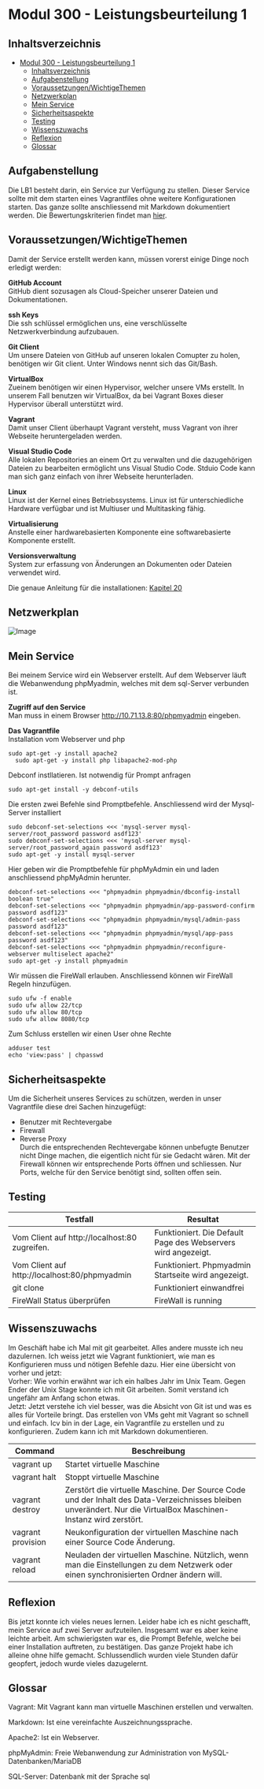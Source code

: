 # Modul 300 - Leistungsbeurteilung 1

## Inhaltsverzeichnis
- [Modul 300 - Leistungsbeurteilung 1](#modul-300---leistungsbeurteilung-1)
  - [Inhaltsverzeichnis](#inhaltsverzeichnis)
  - [Aufgabenstellung](#aufgabenstellung)
  - [Voraussetzungen/WichtigeThemen](#voraussetzungenwichtigethemen)
  - [Netzwerkplan](#netzwerkplan)
  - [Mein Service](#mein-service)
  - [Sicherheitsaspekte](#sicherheitsaspekte)
  - [Testing](#testing)
  - [Wissenszuwachs](#wissenszuwachs)
  - [Reflexion](#reflexion)
  - [Glossar](#glossar)

## Aufgabenstellung

Die LB1 besteht darin, ein Service zur Verfügung zu stellen. Dieser Service sollte mit dem starten eines Vagrantfiles ohne weitere Konfigurationen starten. Das ganze sollte anschliessend mit Markdown dokumentiert werden. Die Bewertungskriterien findet man [hier](https://bscw.tbz.ch/bscw/bscw.cgi/d29084554/M300_LB1_Bewertungsraster.pdf?op=get&open=1).

## Voraussetzungen/WichtigeThemen
Damit der Service erstellt werden kann, müssen vorerst einige Dinge noch erledigt werden:

**GitHub Account**<br />
GitHub dient sozusagen als Cloud-Speicher unserer Dateien und Dokumentationen.

**ssh Keys**<br />
Die ssh schlüssel ermöglichen uns, eine verschlüsselte Netzwerkverbindung aufzubauen.

**Git Client**<br />
Um unsere Dateien von GitHub auf unseren lokalen Comupter zu holen, benötigen wir Git client. Unter Windows nennt sich das Git/Bash.

**VirtualBox**<br />
Zueinem benötigen wir einen Hypervisor, welcher unsere VMs erstellt. In unserem Fall benutzen wir VirtualBox, da bei Vagrant Boxes dieser Hypervisor überall unterstützt wird.

**Vagrant**<br />
Damit unser Client überhaupt Vagrant versteht, muss Vagrant von ihrer Webseite heruntergeladen werden.

**Visual Studio Code**<br />
Alle lokalen Repositories an einem Ort zu verwalten und die dazugehörigen Dateien zu bearbeiten ermöglicht uns Visual Studio Code. Stduio Code kann man sich ganz einfach von ihrer Webseite herunterladen.

**Linux** <br />
Linux ist der Kernel eines Betriebssystems. Linux ist für unterschiedliche Hardware verfügbar und ist Multiuser und Multitasking fähig.

**Virtualisierung** <br />
 Anstelle einer hardwarebasierten Komponente eine softwarebasierte Komponente erstellt.

 **Versionsverwaltung** <br />
System zur erfassung von Änderungen an Dokumenten oder Dateien verwendet wird.

Die genaue Anleitung für die installationen:
[Kapitel 20](https://github.com/mc-b/M300/blob/master/10-Toolumgebung/README.md)

## Netzwerkplan

![Image](Netzwerkbild.png)        

<div id='id-section2'/>

## Mein Service

Bei meinem Service wird ein Webserver erstellt. Auf dem Webserver läuft die Webanwendung phpMyadmin, welches mit dem sql-Server verbunden ist.


**Zugriff auf den Service** </br>
Man muss in einem Browser http://10.71.13.8:80/phpmyadmin eingeben.

**Das Vagrantfile** </br>
Installation vom Webserver und php
~~~~ 
sudo apt-get -y install apache2
  sudo apt-get -y install php libapache2-mod-php
~~~~
Debconf instllatieren. Ist notwendig für Prompt anfragen
~~~~ 
sudo apt-get install -y debconf-utils
~~~~
Die ersten zwei Befehle sind Promptbefehle. Anschliessend wird der Mysql-Server installiert
~~~~ 
sudo debconf-set-selections <<< 'mysql-server mysql-server/root_password password asdf123'   
sudo debconf-set-selections <<< 'mysql-server mysql-server/root_password_again password asdf123'
sudo apt-get -y install mysql-server
~~~~
Hier geben wir die Promptbefehle für phpMyAdmin ein und laden anschliessend phpMyAdmin herunter.
~~~~ 
debconf-set-selections <<< "phpmyadmin phpmyadmin/dbconfig-install boolean true"
debconf-set-selections <<< "phpmyadmin phpmyadmin/app-password-confirm password asdf123"
debconf-set-selections <<< "phpmyadmin phpmyadmin/mysql/admin-pass password asdf123"
debconf-set-selections <<< "phpmyadmin phpmyadmin/mysql/app-pass password asdf123"
debconf-set-selections <<< "phpmyadmin phpmyadmin/reconfigure-webserver multiselect apache2"
sudo apt-get -y install phpmyadmin     
~~~~
Wir müssen die FireWall erlauben. Anschliessend können wir FireWall Regeln hinzufügen.
~~~~ 
sudo ufw -f enable
sudo ufw allow 22/tcp
sudo ufw allow 80/tcp
sudo ufw allow 8080/tcp
~~~~
Zum Schluss erstellen wir einen User ohne Rechte
~~~~ 
adduser test
echo 'view:pass' | chpasswd
~~~~

## Sicherheitsaspekte

Um die Sicherheit unseres Services zu schützen, werden in unser Vagrantfile diese drei Sachen hinzugefügt:<br />
* Benutzer mit Rechtevergabe
* Firewall
* Reverse Proxy<br />
Durch die entsprechenden Rechtevergabe können unbefugte Benutzer nicht Dinge machen, die eigentlich nicht für sie Gedacht wären. Mit der Firewall können wir entsprechende Ports öffnen und schliessen. Nur Ports, welche für den Service benötigt sind, sollten offen sein. 

## Testing

| Testfall                                                                                               | Resultat                                                                                                                                |
|--------------------------------------------------------------------------------------------------------|-----------------------------------------------------------------------------------------------------------------------------------------|
| Vom Client auf http://localhost:80 zugreifen.                                                                 | Funktioniert. Die Default Page des Webservers wird angezeigt.                                                        |
| Vom Client auf http://localhost:80/phpmyadmin                                           | Funktioniert. Phpmyadmin Startseite wird angezeigt.                                     |
| git clone                                                                                              | Funktioniert einwandfrei                                                        |
| FireWall Status überprüfen                                                                                            | FireWall is running                                                        |

  

## Wissenszuwachs
Im Geschäft habe ich Mal mit git gearbeitet. Alles andere musste ich neu dazulernen. Ich weiss jetzt wie Vagrant funktioniert, wie man es Konfigurieren muss und nötigen Befehle dazu. Hier eine übersicht von vorher und jetzt: </br>
Vorher: Wie vorhin erwähnt war ich ein halbes Jahr im Unix Team. Gegen Ender der Unix Stage konnte ich mit Git arbeiten. Somit verstand ich ungefähr am Anfang schon etwas. </br>
Jetzt: Jetzt verstehe ich viel besser, was die Absicht von Git ist und was es alles für Vorteile bringt. Das erstellen von VMs geht mit Vagrant so schnell und einfach. Icv bin in der Lage, ein Vagrantfile zu erstellen und zu konfigurieren. Zudem kann ich mit Markdown dokumentieren.



| Command           | Beschreibung                                                                                                                                                                                                                                                                              |
| ----------------- | ----------------------------------------------------------------------------------------------------------------------------------------------------------------------------------------------------------------------------------------------------------------------------------------- |
| vagrant up        | Startet virtuelle Maschine                                                                                                                                                                                                                                                                    |
| vagrant halt      | Stoppt virtuelle Maschine                                                                                                                                                                                                                                                                     |
| vagrant destroy   | Zerstört die virtuelle Maschine. Der Source Code und der Inhalt des Data-Verzeichnisses bleiben unverändert. Nur die VirtualBox Maschinen-Instanz wird zerstört. |
| vagrant provision | Neukonfiguration der virtuellen Maschine nach einer Source Code Änderung.                                                                                                                                                                                                                               |
| vagrant reload    | Neuladen der virtuellen Maschine. Nützlich, wenn man die Einstellungen zu dem Netzwerk oder einen synchronisierten Ordner ändern will.                                                                                                                                                                                             |



## Reflexion
Bis jetzt konnte ich vieles neues lernen. Leider habe ich es nicht geschafft, mein Service auf zwei Server aufzuteilen. Insgesamt war es aber keine leichte arbeit. Am schwierigsten war es, die Prompt Befehle, welche bei einer Installation auftreten, zu bestätigen. Das ganze Projekt habe ich alleine ohne hilfe gemacht. Schlussendlich wurden viele Stunden dafür geopfert, jedoch wurde vieles dazugelernt.

## Glossar

Vagrant: Mit Vagrant kann man virtuelle Maschinen erstellen und verwalten.

Markdown: Ist eine vereinfachte Auszeichnungssprache.

Apache2: Ist ein Webserver.

phpMyAdmin: Freie Webanwendung zur Administration von MySQL-Datenbanken/MariaDB

SQL-Server: Datenbank mit der Sprache sql
